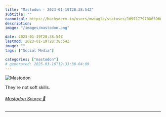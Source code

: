 ```yaml
---
title: "Mastodon - 2023-01-19T20:38:54Z"
subtitle: ""
canonical: https://hachyderm.io/users/mweagle/statuses/109717797886596083
description:
image: "/images/mastodon.png"

date: 2023-01-19T20:38:54Z
lastmod: 2023-01-19T20:38:54Z
image: ""
tags: ["Social Media"]

categories: ["mastodon"]
# generated: 2025-03-16T12:33:30-04:00
---
```

![Mastodon](/images/mastodon.png)

<p>They&#39;re not soft skills.</p>


###### [Mastodon Source 🐘](https://hachyderm.io/@mweagle/109717797886596083)

___
